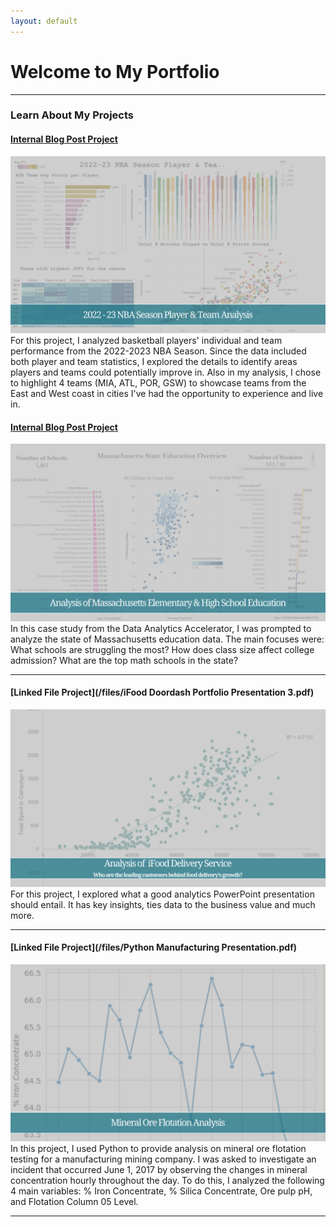 ```yaml
---
layout: default
---
```

# Welcome to My Portfolio

---

### Learn About My Projects

#### [Internal Blog Post Project](/tableau_nba_project.md)
<img src="images/NBA Github Cover.png"/>
For this project, I analyzed basketball players' individual and team performance from the 2022-2023 NBA Season. Since the data included both player and team statistics, I explored the details to identify areas players and teams could potentially improve in. Also in my analysis, I chose to highlight 4 teams (MIA, ATL, POR, GSW) to showcase teams from the East and West coast in cities I've had the opportunity to experience and live in.

#### [Internal Blog Post Project](/education_project.md)
<img src="images/Github Mass Cover.png"/>
In this case study from the Data Analytics Accelerator, I was prompted to analyze the state of Massachusetts education data. The main focuses were:
What schools are struggling the most?
How does class size affect college admission?
What are the top math schools in the state? 

---
#### [Linked File Project](/files/iFood Doordash Portfolio Presentation 3.pdf)
<img src="images/IFood Github Cover.png"/>
For this project, I explored what a good analytics PowerPoint presentation should entail. It has key insights, ties data to the business value and much more. 

---
#### [Linked File Project](/files/Python Manufacturing Presentation.pdf)
<img src="images/Mining Github Cover.png"/>
In this project, I used Python to provide analysis on mineral ore flotation testing for a manufacturing mining company. I was asked to investigate an incident that occurred June 1, 2017 by observing the changes in mineral concentration hourly throughout the day. To do this, I analyzed the following  4 main variables: % Iron Concentrate, % Silica Concentrate, Ore pulp pH, and Flotation Column 05 Level. 

---
